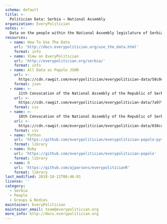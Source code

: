 ```yaml
---
schema: default
title: >-
  Politician Data: Serbia — National Assembly
organization: EveryPolitician
notes: >-
  Data on the people within the National Assembly legislature of Serbia.
resources:
  - name: How To Use The Data
    url: 'http://docs.everypolitician.org/use_the_data.html'
    format: info
  - name: View on EveryPolitician
    url: 'http://everypolitician.org/serbia/'
    format: info
  - name: All Data as Popolo JSON
    url: >-
      https://cdn.rawgit.com/everypolitician/everypolitician-data/58c0c75fd0c8ea17348bb77382055fa0471acb70/data/Serbia/National_Assembly/ep-popolo-v1.0.json
    format: json
  - name: >-
      11th Convocation of the National Assembly of the Republic of Serbia: From 2016-06-03
    url: >-
      https://cdn.rawgit.com/everypolitician/everypolitician-data/7a97f43c70182647146e6060d406ea3169601b11/data/Serbia/National_Assembly/term-11.csv
    format: csv
  - name: >-
      10th Convocation of the National Assembly of the Republic of Serbia: 2014-05-16 to 2016-06-03
    url: >-
      https://cdn.rawgit.com/everypolitician/everypolitician-data/038cc5d0590b05115365ca40588175134a80ac20/data/Serbia/National_Assembly/term-10.csv
    format: csv
  - name: Python
    url: 'https://github.com/everypolitician/everypolitician-popolo-python'
    format: library
  - name: Ruby
    url: 'https://github.com/everypolitician/everypolitician-popolo'
    format: library
  - name: R
    url: 'https://github.com/ajparsons/everypoliticianR'
    format: library
last_modified: 2018-10-12T06:46:01
license: ''
category:
  - Serbia
  - People
  - Groups & Bodies
maintainer: EveryPolitician
maintainer_email: team@everypolitician.org
more_info: http://docs.everypolitician.org
---
```

